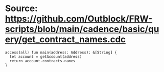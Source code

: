# Source: https://github.com/Outblock/FRW-scripts/blob/main/cadence/basic/query/get_contract_names.cdc

```
access(all) fun main(address: Address): &[String] {
  let account = getAccount(address)
  return account.contracts.names
}
```